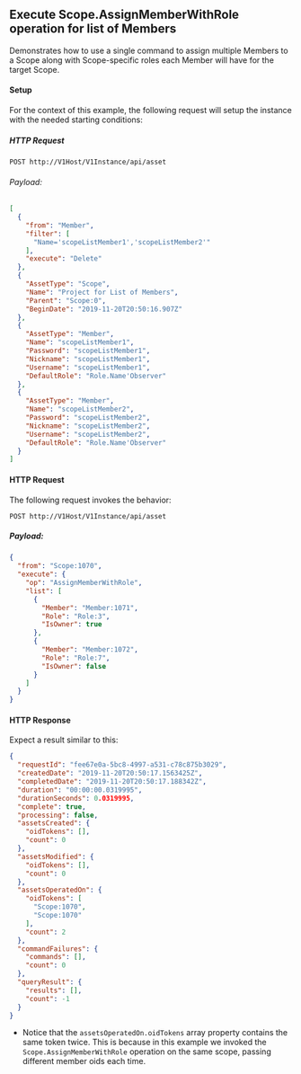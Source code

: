 ## Execute Scope.AssignMemberWithRole operation for list of Members

Demonstrates how to use a single command to assign multiple Members to a Scope along with Scope-specific roles each Member will have for the target Scope.


#### Setup

For the context of this example, the following request will setup the instance with the needed starting conditions:

##### HTTP Request

`POST http://V1Host/V1Instance/api/asset`

###### Payload:

```json
[
  {
    "from": "Member",
    "filter": [
      "Name='scopeListMember1','scopeListMember2'"
    ],
    "execute": "Delete"
  },
  {
    "AssetType": "Scope",
    "Name": "Project for List of Members",
    "Parent": "Scope:0",
    "BeginDate": "2019-11-20T20:50:16.907Z"
  },
  {
    "AssetType": "Member",
    "Name": "scopeListMember1",
    "Password": "scopeListMember1",
    "Nickname": "scopeListMember1",
    "Username": "scopeListMember1",
    "DefaultRole": "Role.Name'Observer"
  },
  {
    "AssetType": "Member",
    "Name": "scopeListMember2",
    "Password": "scopeListMember2",
    "Nickname": "scopeListMember2",
    "Username": "scopeListMember2",
    "DefaultRole": "Role.Name'Observer"
  }
]
```



#### HTTP Request 

The following request invokes the behavior:

`POST http://V1Host/V1Instance/api/asset`

##### Payload:
```json
{
  "from": "Scope:1070",
  "execute": {
    "op": "AssignMemberWithRole",
    "list": [
      {
        "Member": "Member:1071",
        "Role": "Role:3",
        "IsOwner": true
      },
      {
        "Member": "Member:1072",
        "Role": "Role:7",
        "IsOwner": false
      }
    ]
  }
}
```

#### HTTP Response 

Expect a result similar to this:

```json
{
  "requestId": "fee67e0a-5bc8-4997-a531-c78c875b3029",
  "createdDate": "2019-11-20T20:50:17.1563425Z",
  "completedDate": "2019-11-20T20:50:17.188342Z",
  "duration": "00:00:00.0319995",
  "durationSeconds": 0.0319995,
  "complete": true,
  "processing": false,
  "assetsCreated": {
    "oidTokens": [],
    "count": 0
  },
  "assetsModified": {
    "oidTokens": [],
    "count": 0
  },
  "assetsOperatedOn": {
    "oidTokens": [
      "Scope:1070",
      "Scope:1070"
    ],
    "count": 2
  },
  "commandFailures": {
    "commands": [],
    "count": 0
  },
  "queryResult": {
    "results": [],
    "count": -1
  }
}
```

* Notice that the `assetsOperatedOn.oidTokens` array property contains the same token twice. This is because in this example we invoked the `Scope.AssignMemberWithRole` operation on the same scope, passing different member oids each time.

